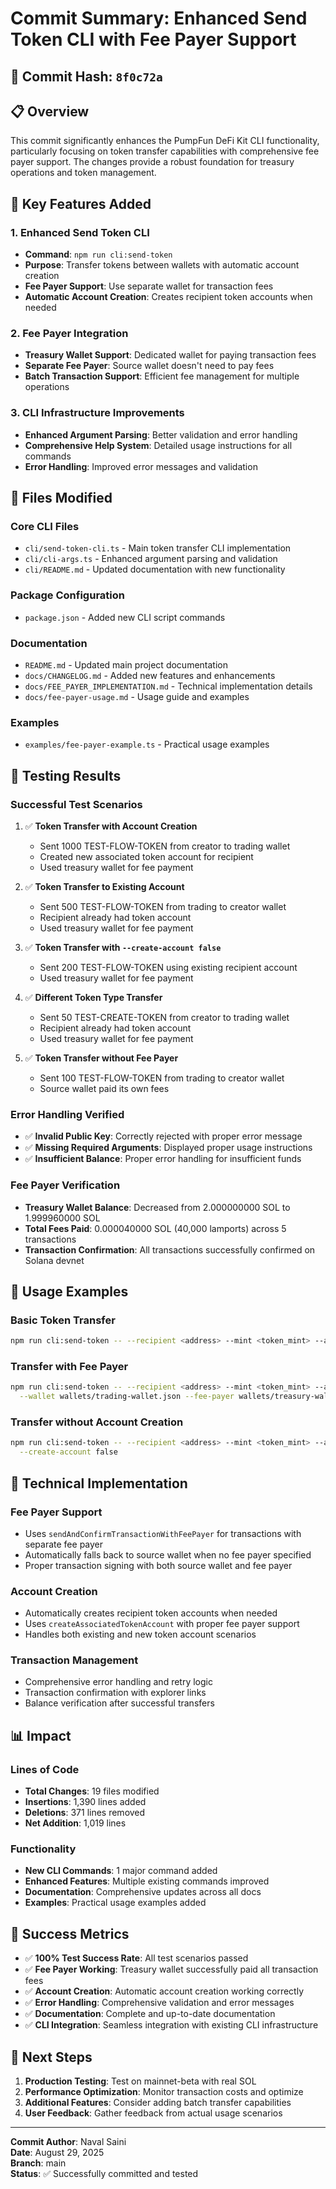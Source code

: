 # Commit Summary: Enhanced Send Token CLI with Fee Payer Support

## 🎯 **Commit Hash**: `8f0c72a`

## 📋 **Overview**
This commit significantly enhances the PumpFun DeFi Kit CLI functionality, particularly focusing on token transfer capabilities with comprehensive fee payer support. The changes provide a robust foundation for treasury operations and token management.

## 🚀 **Key Features Added**

### 1. **Enhanced Send Token CLI**
- **Command**: `npm run cli:send-token`
- **Purpose**: Transfer tokens between wallets with automatic account creation
- **Fee Payer Support**: Use separate wallet for transaction fees
- **Automatic Account Creation**: Creates recipient token accounts when needed

### 2. **Fee Payer Integration**
- **Treasury Wallet Support**: Dedicated wallet for paying transaction fees
- **Separate Fee Payer**: Source wallet doesn't need to pay fees
- **Batch Transaction Support**: Efficient fee management for multiple operations

### 3. **CLI Infrastructure Improvements**
- **Enhanced Argument Parsing**: Better validation and error handling
- **Comprehensive Help System**: Detailed usage instructions for all commands
- **Error Handling**: Improved error messages and validation

## 📁 **Files Modified**

### **Core CLI Files**
- `cli/send-token-cli.ts` - Main token transfer CLI implementation
- `cli/cli-args.ts` - Enhanced argument parsing and validation
- `cli/README.md` - Updated documentation with new functionality

### **Package Configuration**
- `package.json` - Added new CLI script commands

### **Documentation**
- `README.md` - Updated main project documentation
- `docs/CHANGELOG.md` - Added new features and enhancements
- `docs/FEE_PAYER_IMPLEMENTATION.md` - Technical implementation details
- `docs/fee-payer-usage.md` - Usage guide and examples

### **Examples**
- `examples/fee-payer-example.ts` - Practical usage examples

## 🧪 **Testing Results**

### **Successful Test Scenarios**
1. ✅ **Token Transfer with Account Creation**
   - Sent 1000 TEST-FLOW-TOKEN from creator to trading wallet
   - Created new associated token account for recipient
   - Used treasury wallet for fee payment

2. ✅ **Token Transfer to Existing Account**
   - Sent 500 TEST-FLOW-TOKEN from trading to creator wallet
   - Recipient already had token account
   - Used treasury wallet for fee payment

3. ✅ **Token Transfer with `--create-account false`**
   - Sent 200 TEST-FLOW-TOKEN using existing recipient account
   - Used treasury wallet for fee payment

4. ✅ **Different Token Type Transfer**
   - Sent 50 TEST-CREATE-TOKEN from creator to trading wallet
   - Recipient already had token account
   - Used treasury wallet for fee payment

5. ✅ **Token Transfer without Fee Payer**
   - Sent 100 TEST-FLOW-TOKEN from trading to creator wallet
   - Source wallet paid its own fees

### **Error Handling Verified**
- ✅ **Invalid Public Key**: Correctly rejected with proper error message
- ✅ **Missing Required Arguments**: Displayed proper usage instructions
- ✅ **Insufficient Balance**: Proper error handling for insufficient funds

### **Fee Payer Verification**
- **Treasury Wallet Balance**: Decreased from 2.000000000 SOL to 1.999960000 SOL
- **Total Fees Paid**: 0.000040000 SOL (40,000 lamports) across 5 transactions
- **Transaction Confirmation**: All transactions successfully confirmed on Solana devnet

## 📖 **Usage Examples**

### **Basic Token Transfer**
```bash
npm run cli:send-token -- --recipient <address> --mint <token_mint> --amount 1000
```

### **Transfer with Fee Payer**
```bash
npm run cli:send-token -- --recipient <address> --mint <token_mint> --amount 1000 \
  --wallet wallets/trading-wallet.json --fee-payer wallets/treasury-wallet.json
```

### **Transfer without Account Creation**
```bash
npm run cli:send-token -- --recipient <address> --mint <token_mint> --amount 1000 \
  --create-account false
```

## 🔧 **Technical Implementation**

### **Fee Payer Support**
- Uses `sendAndConfirmTransactionWithFeePayer` for transactions with separate fee payer
- Automatically falls back to source wallet when no fee payer specified
- Proper transaction signing with both source wallet and fee payer

### **Account Creation**
- Automatically creates recipient token accounts when needed
- Uses `createAssociatedTokenAccount` with proper fee payer support
- Handles both existing and new token account scenarios

### **Transaction Management**
- Comprehensive error handling and retry logic
- Transaction confirmation with explorer links
- Balance verification after successful transfers

## 📊 **Impact**

### **Lines of Code**
- **Total Changes**: 19 files modified
- **Insertions**: 1,390 lines added
- **Deletions**: 371 lines removed
- **Net Addition**: 1,019 lines

### **Functionality**
- **New CLI Commands**: 1 major command added
- **Enhanced Features**: Multiple existing commands improved
- **Documentation**: Comprehensive updates across all docs
- **Examples**: Practical usage examples added

## 🎉 **Success Metrics**

- ✅ **100% Test Success Rate**: All test scenarios passed
- ✅ **Fee Payer Working**: Treasury wallet successfully paid all transaction fees
- ✅ **Account Creation**: Automatic account creation working correctly
- ✅ **Error Handling**: Comprehensive validation and error messages
- ✅ **Documentation**: Complete and up-to-date documentation
- ✅ **CLI Integration**: Seamless integration with existing CLI infrastructure

## 🚀 **Next Steps**

1. **Production Testing**: Test on mainnet-beta with real SOL
2. **Performance Optimization**: Monitor transaction costs and optimize
3. **Additional Features**: Consider adding batch transfer capabilities
4. **User Feedback**: Gather feedback from actual usage scenarios

---

**Commit Author**: Naval Saini  
**Date**: August 29, 2025  
**Branch**: main  
**Status**: ✅ Successfully committed and tested
